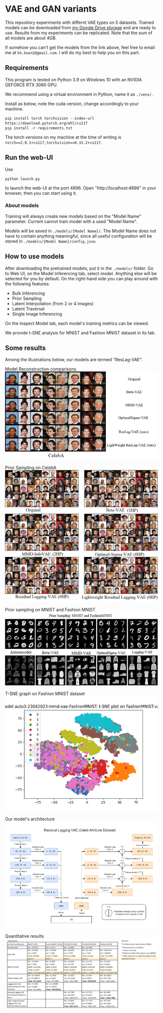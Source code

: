 # VAE and GAN variants

This repository experiments with differnt VAE types on 5 datasets. Trained models can be downloaded
from [my Google Drive storage](https://drive.google.com/file/d/1jHDoZ6xaL10LD-wWIcOTIMfTnAlVy5XG/view?usp=sharing) and are ready to use. Results from my experiments can be replicated. Note that the sum of all models are about 4GB. 

If somehow you can't get the models from the link above, feel free to email me at `kh.boon2@gmail.com`. I will do my best to help you on this part. 

## Requirements

This program is tested on Python 3.9 on Windows 10 with an NVIDIA GEFORCE RTX 3060 GPU.

We recommend using a virtual environment in Python, name it as `./venv/`.

Install as below, note the cuda version, change accordingly to your machine.
```
pip install torch torchvision --index-url https://download.pytorch.org/whl/cu117
pip install -r requirements.txt
```
The torch versions on my machine at the time of writing is `torch==2.0.1+cu117,torchvision==0.15.2+cu117`.

## Run the web-UI
Use 
```
python launch.py
``` 
to launch the web-UI at the port 4896. Open "http://localhost:4896" in your browser, then you can
start using it. 

### About models

Training will always create new models based on the "Model Name" parameter.
Current cannot train model with a used "Model Name". 

Models will be saved in `./models/{Model Name}/`. 
The Model Name does not have to contain anything meaningful, since all 
useful configuration will be stored in `./models/{Model Name}/config.json`. 

## How to use models

After downloading the pretrained models, put it in the `./models/` folder. 
Go to Web UI, on the Model Inferencing tab, select model. Anything else will be selected for you
by default. On the right-hand side you can play around with the following features:
- Bulk Inferencing
- Prior Sampling
- Latent Interpolation (from 2 or 4 images)
- Latent Traversal
- Single Image Inferencing

On the Inspect Model tab, each model's training metrics can be viewed.

We provide t-SNE analysis for MNIST and Fashion MNIST dataset in its tab. 

## Some results

Among the illustrations below, our models are termed "ResLag-VAE".

Model Reconstruction comparisons
![Model Reconstruction comparisons](./media/Celeb-compare.png)

Prior Sampling on CelebA
![Prior sampling results](./media/celeba-compare.png)

Prior sampling on MNIST and Fashion MNIST
![Prior sampling on MNIST and Fashion MNIST](./media/priorsampling_mnist.png)

T-SNE graph on Fashion MNIST dataset
![t-SNE graph on Fashion MNIST dataset](./media/mmdvae-on-fashionmnist.png)

Our model's architecture
![Reslag Architecture](./media/ResLagVAE.png)

Quantitative results
![Quantitative results](./media/result_table.png)